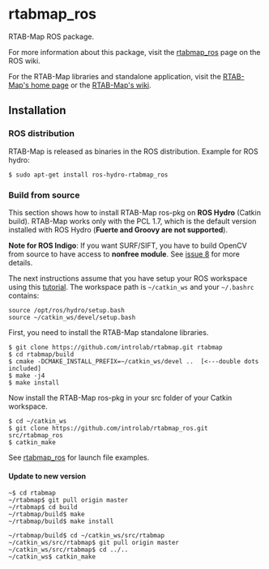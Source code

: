 rtabmap_ros
===========

RTAB-Map ROS package.

For more information about this package, visit the [rtabmap_ros](http://wiki.ros.org/rtabmap_ros) page on the ROS wiki.

For the RTAB-Map libraries and standalone application, visit the [RTAB-Map's home page](http://introlab.github.io/rtabmap) or the [RTAB-Map's wiki](https://github.com/introlab/rtabmap/wiki).

## Installation 

### ROS distribution 
RTAB-Map is released as binaries in the ROS distribution. Example for ROS hydro:
```
$ sudo apt-get install ros-hydro-rtabmap_ros
```

### Build from source
This section shows how to install RTAB-Map ros-pkg on **ROS Hydro** (Catkin build). RTAB-Map works only with the PCL 1.7, which is the default version installed with ROS Hydro (**Fuerte and Groovy are not supported**).

**Note for ROS Indigo**: If you want SURF/SIFT, you have to build OpenCV from source to have access to **nonfree module**. See [issue 8](https://code.google.com/p/rtabmap/issues/detail?id=8&can=1) for more details.

The next instructions assume that you have setup your ROS workspace using this [tutorial](http://wiki.ros.org/catkin/Tutorials/create_a_workspace). The workspace path is `~/catkin_ws` and your `~/.bashrc` contains:
 
 ```
source /opt/ros/hydro/setup.bash
source ~/catkin_ws/devel/setup.bash
```

First, you need to install the RTAB-Map standalone libraries.
 
 ```
$ git clone https://github.com/introlab/rtabmap.git rtabmap
$ cd rtabmap/build
$ cmake -DCMAKE_INSTALL_PREFIX=~/catkin_ws/devel ..  [<---double dots included]
$ make -j4
$ make install
```

Now install the RTAB-Map ros-pkg in your src folder of your Catkin workspace.
 
 ```
$ cd ~/catkin_ws
$ git clone https://github.com/introlab/rtabmap_ros.git src/rtabmap_ros
$ catkin_make
```

See [rtabmap_ros](http://wiki.ros.org/rtabmap_ros) for launch file examples.

#### Update to new version 

```
~$ cd rtabmap
~/rtabmap$ git pull origin master
~/rtabmap$ cd build
~/rtabmap/build$ make
~/rtabmap/build$ make install

~/rtabmap/build$ cd ~/catkin_ws/src/rtabmap
~/catkin_ws/src/rtabmap$ git pull origin master
~/catkin_ws/src/rtabmap$ cd ../..
~/catkin_ws$ catkin_make
```


